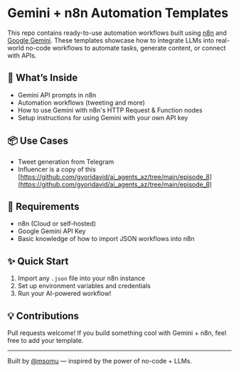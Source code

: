 # Gemini + n8n Automation Templates

This repo contains ready-to-use automation workflows built using [n8n](https://n8n.io) and [Google Gemini](https://deepmind.google/technologies/gemini/). These templates showcase how to integrate LLMs into real-world no-code workflows to automate tasks, generate content, or connect with APIs.

## 🚀 What’s Inside

- Gemini API prompts in n8n
- Automation workflows (tweeting and more)
- How to use Gemini with n8n's HTTP Request & Function nodes
- Setup instructions for using Gemini with your own API key

## 📦 Use Cases

- Tweet generation from Telegram
- Influencer is a copy of this [https://github.com/gyoridavid/ai_agents_az/tree/main/episode_8](https://github.com/gyoridavid/ai_agents_az/tree/main/episode_8)

## 🔧 Requirements

- n8n (Cloud or self-hosted)
- Google Gemini API Key
- Basic knowledge of how to import JSON workflows into n8n

## ✨ Quick Start

1. Import any `.json` file into your n8n instance
2. Set up environment variables and credentials
3. Run your AI-powered workflow!

## 💡 Contributions

Pull requests welcome! If you build something cool with Gemini + n8n, feel free to add your template.

---

Built by [@msomu](https://github.com/msomu) — inspired by the power of no-code + LLMs.
